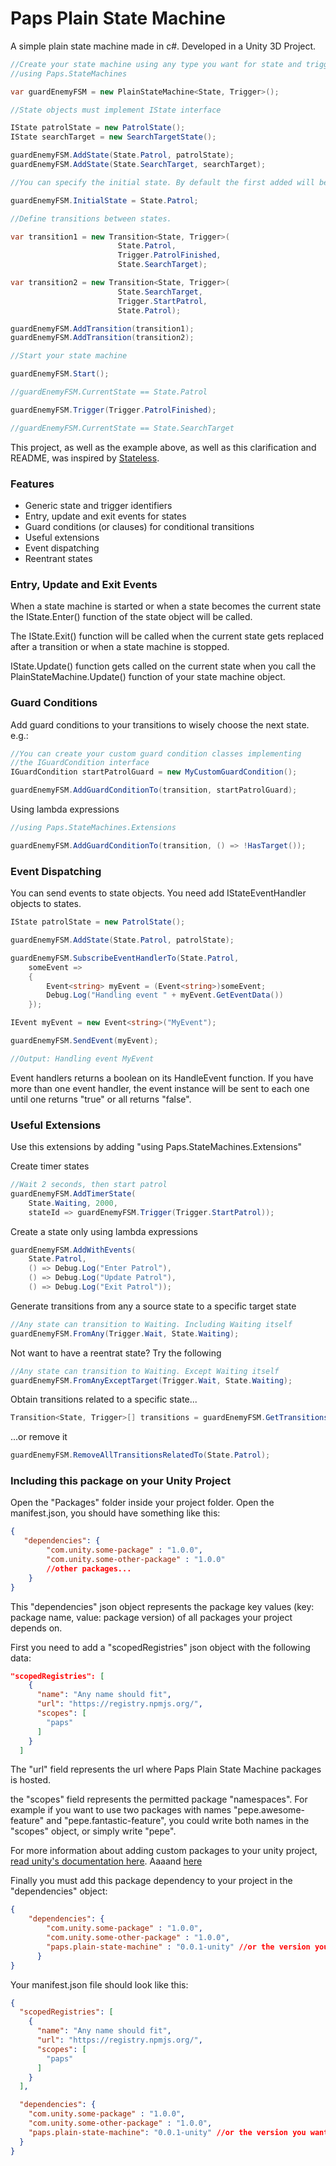 # Paps Plain State Machine

A simple plain state machine made in c#. Developed in a Unity 3D Project.

```csharp
//Create your state machine using any type you want for state and trigger identifiers
//using Paps.StateMachines

var guardEnemyFSM = new PlainStateMachine<State, Trigger>();

//State objects must implement IState interface

IState patrolState = new PatrolState();
IState searchTarget = new SearchTargetState();

guardEnemyFSM.AddState(State.Patrol, patrolState);
guardEnemyFSM.AddState(State.SearchTarget, searchTarget);

//You can specify the initial state. By default the first added will be the initial state.

guardEnemyFSM.InitialState = State.Patrol;

//Define transitions between states.

var transition1 = new Transition<State, Trigger>(
                        State.Patrol, 
                        Trigger.PatrolFinished, 
                        State.SearchTarget);

var transition2 = new Transition<State, Trigger>(
                        State.SearchTarget, 
                        Trigger.StartPatrol, 
                        State.Patrol);

guardEnemyFSM.AddTransition(transition1);
guardEnemyFSM.AddTransition(transition2);

//Start your state machine

guardEnemyFSM.Start();

//guardEnemyFSM.CurrentState == State.Patrol

guardEnemyFSM.Trigger(Trigger.PatrolFinished);

//guardEnemyFSM.CurrentState == State.SearchTarget
```

This project, as well as the example above, as well as this clarification and README, was inspired by [Stateless](https://github.com/dotnet-state-machine/stateless).

### Features

 * Generic state and trigger identifiers
 * Entry, update and exit events for states
 * Guard conditions (or clauses) for conditional transitions
 * Useful extensions
 * Event dispatching
 * Reentrant states

### Entry, Update and Exit Events

When a state machine is started or when a state becomes the current state the IState.Enter() function of the state object will be called.

The IState.Exit() function will be called when the current state gets replaced after a transition or when a state machine is stopped.

IState.Update() function gets called on the current state when you call the PlainStateMachine.Update() function of your state machine object.

### Guard Conditions

Add guard conditions to your transitions to wisely choose the next state. e.g.:

```csharp
//You can create your custom guard condition classes implementing 
//the IGuardCondition interface
IGuardCondition startPatrolGuard = new MyCustomGuardCondition();

guardEnemyFSM.AddGuardConditionTo(transition, startPatrolGuard);
```

Using lambda expressions

```csharp
//using Paps.StateMachines.Extensions

guardEnemyFSM.AddGuardConditionTo(transition, () => !HasTarget());
```

### Event Dispatching

You can send events to state objects. You need add IStateEventHandler objects to states.

```csharp
IState patrolState = new PatrolState();

guardEnemyFSM.AddState(State.Patrol, patrolState);

guardEnemyFSM.SubscribeEventHandlerTo(State.Patrol, 
    someEvent => 
    {
        Event<string> myEvent = (Event<string>)someEvent;
        Debug.Log("Handling event " + myEvent.GetEventData())
    });

IEvent myEvent = new Event<string>("MyEvent");

guardEnemyFSM.SendEvent(myEvent);

//Output: Handling event MyEvent
```

Event handlers returns a boolean on its HandleEvent function. If you have more than one event handler, the event instance will be sent to each one until one returns "true" or all returns "false".

### Useful Extensions

Use this extensions by adding "using Paps.StateMachines.Extensions"

Create timer states

```csharp
//Wait 2 seconds, then start patrol
guardEnemyFSM.AddTimerState(
    State.Waiting, 2000,
    stateId => guardEnemyFSM.Trigger(Trigger.StartPatrol));
```

Create a state only using lambda expressions

```csharp
guardEnemyFSM.AddWithEvents(
    State.Patrol, 
    () => Debug.Log("Enter Patrol"), 
    () => Debug.Log("Update Patrol"), 
    () => Debug.Log("Exit Patrol"));
```

Generate transitions from any a source state to a specific target state

```csharp
//Any state can transition to Waiting. Including Waiting itself
guardEnemyFSM.FromAny(Trigger.Wait, State.Waiting);
```

Not want to have a reentrat state? Try the following

```csharp
//Any state can transition to Waiting. Except Waiting itself
guardEnemyFSM.FromAnyExceptTarget(Trigger.Wait, State.Waiting);
```

Obtain transitions related to a specific state...

```csharp
Transition<State, Trigger>[] transitions = guardEnemyFSM.GetTransitionsRelatedTo(State.Patrol);
```

...or remove it

```csharp
guardEnemyFSM.RemoveAllTransitionsRelatedTo(State.Patrol);
```

### Including this package on your Unity Project

Open the "Packages" folder inside your project folder. Open the manifest.json, you should have something like this:

```json
{
   "dependencies": {
        "com.unity.some-package" : "1.0.0",
        "com.unity.some-other-package" : "1.0.0"
        //other packages...
    }
}
```

This "dependencies" json object represents the package key values (key: package name, value: package version) of all packages your project depends on.

First you need to add a "scopedRegistries" json object with the following data:

```json
"scopedRegistries": [
    {
      "name": "Any name should fit",
      "url": "https://registry.npmjs.org/",
      "scopes": [
        "paps"
      ]
    }
  ]
```

The "url" field represents the url where Paps Plain State Machine packages is hosted.

the "scopes" field represents the permitted package "namespaces". For example if you want to use two packages with names "pepe.awesome-feature" and "pepe.fantastic-feature", you could write both names in the "scopes" object, or simply write "pepe".

For more information about adding custom packages to your unity project, [read unity's documentation here](https://docs.unity3d.com/Manual/CustomPackages.html). Aaaand [here](https://docs.unity3d.com/Manual/upm-manifestPkg.html)

Finally you must add this package dependency to your project in the "dependencies" object:

```json
{
    "dependencies": {
        "com.unity.some-package" : "1.0.0",
        "com.unity.some-other-package" : "1.0.0",
        "paps.plain-state-machine" : "0.0.1-unity" //or the version you want
      }
}
```

Your manifest.json file should look like this:

```json
{
  "scopedRegistries": [
    {
      "name": "Any name should fit",
      "url": "https://registry.npmjs.org/",
      "scopes": [
        "paps"
      ]
    }
  ],

  "dependencies": {
    "com.unity.some-package" : "1.0.0",
    "com.unity.some-other-package" : "1.0.0",
    "paps.plain-state-machine": "0.0.1-unity" //or the version you want
  }
}
```